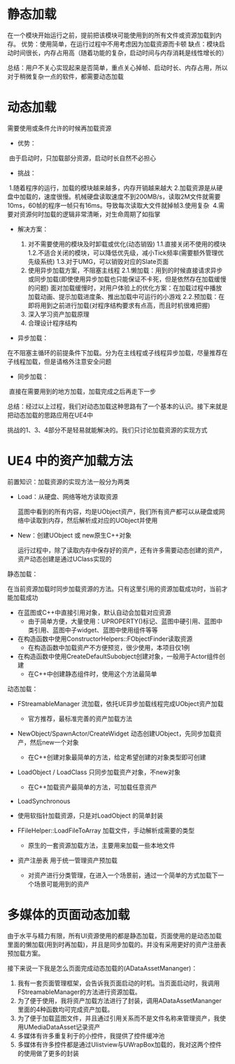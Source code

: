 # 静态加载

在一个模块开始运行之前，提前把该模块可能使用到的所有文件或资源加载到内存。
	优势：使用简单，在运行过程中不用考虑因为加载资源而卡顿
	缺点：模块启动时间很长，内存占用高（随着功能的复杂，启动时间与内存消耗是线性增长的）
	
总结：用户不关心实现起来是否简单，重点关心掉帧、启动时长、内存占用，所以对于稍微复杂一点的软件，都需要动态加载

# 动态加载

需要使用或条件允许的时候再加载资源

- 优势：

​			由于启动时，只加载部分资源，启动时长自然不必担心

- 挑战：	

​			1.随着程序的运行，加载的模块越来越多，内存开销越来越大
​			2.加载资源是从硬盘中加载的，速度很慢。机械硬盘读取速度不到200MB/s，读取2M文件就需要10ms，60帧的程序一帧只有16ms。导致每次读取大文件就掉帧
​			3.使用复杂
​			4.需要对资源何时加载的逻辑非常清晰，对生命周期了如指掌

- 解决方案：
  1. 对不需要使用的模块及时卸载或优化(动态销毁)
     				1.1.直接关闭不使用的模块
     				1.2.不适合关闭的模块，可以降低优先级，减小Tick频率(需要额外管理优先级系统)
     				1.3.对于UMG，可以销毁对应的Slate页面
  2. 使用异步加载方案，不阻塞主线程
     				2.1.懒加载：用到的时候直接请求异步或同步加载(即使使用异步加载也只能保证不卡死，但是依然存在加载缓慢的问题)
     					面对加载缓慢时，对用户体验上的优化方案：在加载过程中播放加载动画、提示加载进度条、推出加载中可运行的小游戏
     				2.2.预加载：在即将用到之前进行加载(对程序结构要求有点高，而且时机很难把握)
  3. 深入学习资产加载原理
  4. 合理设计程序结构
  
- 异步加载：

​			在不阻塞主循环的前提条件下加载。分为在主线程或子线程异步加载，尽量推荐在子线程加载，但是请格外注意安全问题

- 同步加载：

​			直接在需要用到的地方加载，加载完成之后再走下一步

总结：经过以上过程，我们对动态加载这种思路有了一个基本的认识。接下来就是把动态加载的思路应用在UE4中

挑战的1、3、4部分不是轻易就能解决的。我们只讨论加载资源的实现方式



# UE4 中的资产加载方法

前置知识：加载资源的实现方法一般分为两类

- Load：从硬盘、网络等地方读取资源

  蓝图中看到的所有内容，均是UObject资产，我们所有资产都可以从硬盘或网络中读取到内存，然后解析成对应的UObject并使用

- New：创建UObject 或 new原生C++对象

  运行过程中，除了读取内存中保存好的资产，还有许多需要动态创建的资产，资产动态创建是通过UClass实现的

  

静态加载：

​	在当前资源加载时同步加载资源的方法。只有这里引用的资源加载成功时，当前才能加载成功

- 在蓝图或C++中直接引用对象，默认自动会加载对应资源
  - 由于简单方便，大量使用：UPROPERTY()标记、蓝图中硬引用、蓝图中类引用、蓝图中子widget、蓝图中使用组件等等
- 在构造函数中使用ConstructorHelpers::FObjectFinder读取资源
  - 在构造函数中加载资产不方便预览，很少使用，本项目仅1例
- 在构造函数中使用CreateDefaultSubobject创建对象，一般用于Actor组件创建
  - 在C++中创建静态组件时，使用这个方法最简单



动态加载：

- FStreamableManager 流加载，依托UE异步加载线程完成UObject资产加载
  
  - 官方推荐，最标准完善的资产加载方法
- NewObject/SpawnActor/CreateWidget 动态创建UObject，先同步加载资产，然后new一个对象
  
  - 在C++创建对象最简单的方法，给定希望创建的对象类型即可创建
- LoadObject / LoadClass 只同步加载资产对象，不new对象
  
  - 在C++加载资产最简单的方法，可加载任意资产
- LoadSynchronous
- 使用软指针加载资源，只是对LoadObject 的简单封装
- FFileHelper::LoadFileToArray 加载文件，手动解析成需要的类型
  
  - 原生的一套资源加载方法，主要用来加载一些本地文件
- 资产注册表 用于统一管理资产预加载
  
  - 对资产进行分类管理，在进入一个场景前，通过一个简单的方式加载下一个场景可能用到的资产

# 多媒体的页面动态加载

由于水平与精力有限，所有UI资源使用的都是静态加载，页面使用的是动态加载里面的懒加载(用到时再加载)，并且是同步加载的。并没有采用更好的资产注册表预加载方案。

接下来说一下我是怎么页面完成动态加载的(ADataAssetMananger)：

1. 我有一套页面管理框架，会告诉我页面启动的时机。当页面启动时，我调用FStreamableManager的方法进行资源加载。
2. 为了便于使用，我将资产加载方法进行了封装，调用ADataAssetMananger里面的4种函数均可完成资产加载。
3. 为了便于加载蓝图文件，并且通过引用关系而不是文件名称来管理资产，我使用UMediaDataAsset记录资产
4. 多媒体有许多重复利于的小控件，我提供了控件缓冲池
5. 多媒体有许多控件都是通过Ulistview与UWrapBox加载的，我对这两个控件的使用做了更多的封装
